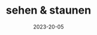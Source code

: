 ---
title: sehen & staunen
date: 2023-20-05

type: landing

sections:
  - block: markdown
    content:
      title:
      subtitle:
      text: |-
        <section>
        <img src="https://unsplash.it/700/600?image=634" alt="Forest"/>
        <img src="https://unsplash.it/700/300?image=455" alt="Hiking"/>
        <img src="https://unsplash.it/1500/700?image=629" alt="Italy"/>
        <img src="https://unsplash.it/700?image=594" alt="House"/>
        <img src="https://unsplash.it/700/450?image=417" alt="Sun"/>
        <img src="https://unsplash.it/700/400?image=410" alt="Town"/>
        <img src="https://unsplash.it/700/550?image=628" alt="Photographer"/>
        <img src="https://unsplash.it/700/450?image=421" alt="Sea"/>
        <img src="https://unsplash.it/700/567?image=572" alt="Mountains"/>
        <img src="https://unsplash.it/700/978?image=623" alt="Golden Gate Bridge"/>
        <img src="https://unsplash.it/700/654?image=621" alt="Bridge"/>
        <img src="https://unsplash.it/700/500?image=423" alt="Snow"/>
        <img src="https://unsplash.it/1000/654?image=930" alt="View"/>
        <img src="https://unsplash.it/700/950?image=1045" alt="Mountains"/> </section> <div class="lightbox"> <div class="title"></div> <div class="filter"></div> <div class="arrowr"></div> <div class="arrowl"></div> <div class="close"></div> <link rel="stylesheet" href="css/style.css"> <script src="https://gist.github.com/thanghoboi/aecc8e0195e9e58a056742507472a3d7.js"></script> </div>
    design:
      columns: '1'
 # - block: markdown
 #   content:
 #     title:
 #     subtitle:
 #     text: <html lang="en"> <head> <meta charset="UTF-8"> <meta http-equiv="X-UA-Compatible" content="IE=edge"> <meta name="viewport" content="width=device-width, initial-scale=1.0"> <!-- custom css file link  --> <link rel="stylesheet" href="css/style.css"> </head> <body> <div class="container"> <h1 class="title"> sehen & staunen </h1> <div class="image-container">
 #       <img src="images/img-1.jpg" alt="">
 #       <img src="images/img-2.jpg" alt="">
 #       <img src="images/img-3.jpg" alt="">
 #       <img src="images/img-4.jpg" alt="">
 #       <img src="images/img-5.jpg" alt="">
 #       <img src="images/img-6.jpg" alt="">
 #       <img src="images/img-7.jpg" alt="">
 #       <img src="images/img-8.jpg" alt="">
 #       <img src="images/img-9.jpg" alt=""> </div> </div> </body> </html>

 #   design:
 #     # See Page Builder docs for all section customization options.
 #     # Choose how many columns the section has. Valid values: '1' or '2'.
 #     columns: '1'
---